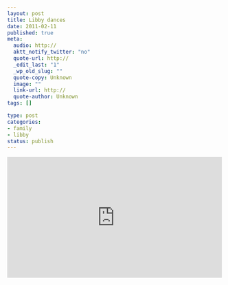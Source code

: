 ```yaml
--- 
layout: post
title: Libby dances
date: 2011-02-11
published: true
meta: 
  audio: http://
  aktt_notify_twitter: "no"
  quote-url: http://
  _edit_last: "1"
  _wp_old_slug: ""
  quote-copy: Unknown
  image: ""
  link-url: http://
  quote-author: Unknown
tags: []

type: post
categories: 
- family
- libby
status: publish
---
```



<iframe src="http://player.vimeo.com/video/19771406?color=0" frameborder="0" height="281" width="500"></iframe>
